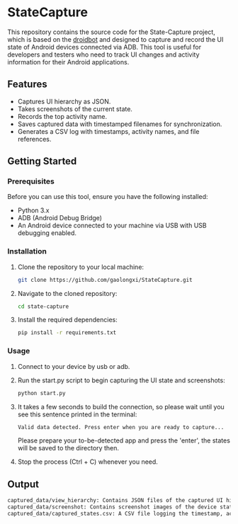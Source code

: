 # StateCapture

This repository contains the source code for the State-Capture project, which is based on the [droidbot](https://github.com/honeynet/droidbot) and designed to capture and record the UI state of Android devices connected via ADB. This tool is useful for developers and testers who need to track UI changes and activity information for their Android applications.

## Features

- Captures UI hierarchy as JSON.
- Takes screenshots of the current state.
- Records the top activity name.
- Saves captured data with timestamped filenames for synchronization.
- Generates a CSV log with timestamps, activity names, and file references.

## Getting Started

### Prerequisites

Before you can use this tool, ensure you have the following installed:

- Python 3.x
- ADB (Android Debug Bridge)
- An Android device connected to your machine via USB with USB debugging enabled.

### Installation

1. Clone the repository to your local machine:

   ```sh
   git clone https://github.com/gaolongxi/StateCapture.git
   ```

2. Navigate to the cloned repository:

   ```sh
   cd state-capture
   ```

3. Install the required dependencies:

   ```sh
   pip install -r requirements.txt
   ```

### Usage

1. Connect to your device by usb or adb.

2. Run the start.py script to begin capturing the UI state and screenshots:

   ```sh
   python start.py
   ```

3. It takes a few seconds to build the connection, so please wait until you see this sentence printed in the terminal:

   ```sh
   Valid data detected. Press enter when you are ready to capture...
   ```

   Please prepare your to-be-detected app and press the 'enter', the states will be saved to the directory then.

4. Stop the process (Ctrl + C) whenever you need.

## Output

```sh
captured_data/view_hierarchy: Contains JSON files of the captured UI hierarchy.
captured_data/screenshot: Contains screenshot images of the device state.
captured_data/captured_states.csv: A CSV file logging the timestamp, activity name, and file names of captured data.
```
